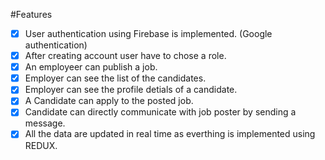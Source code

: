 #Features

- [x] User authentication using Firebase is implemented. (Google authentication)
- [x] After creating account user have to chose a role.
- [x] An employeer can publish a job.
- [x] Employer can see the list of the candidates.
- [x] Employer can see the profile detials of a candidate.
- [x] A Candidate can apply to the posted job.
- [x] Candidate can directly communicate with job poster by sending a message.
- [x] All the data are updated in real time as everthing is implemented using REDUX.
